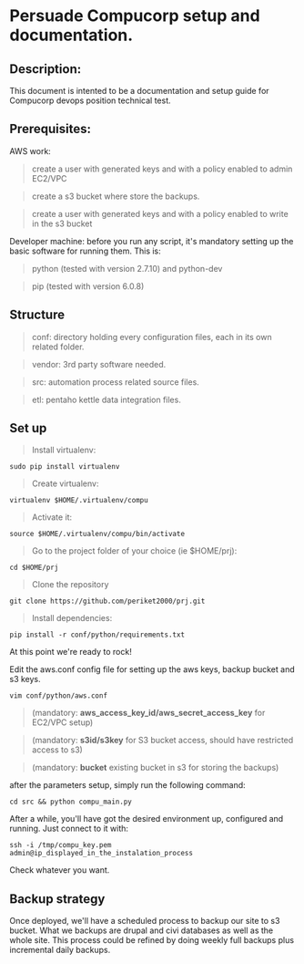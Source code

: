# Persuade Compucorp setup and documentation.

## Description:

This document is intented to be a documentation and setup guide for Compucorp devops position technical test.

## Prerequisites:
AWS work:
> create a user with generated keys and with a policy enabled to admin EC2/VPC

> create a s3 bucket where store the backups.

> create a user with generated keys and with a policy enabled to write in the s3 bucket

Developer machine: before you run any script, it's mandatory setting up the basic software for running them. This is:
> python (tested with version 2.7.10) and python-dev

> pip (tested with version 6.0.8)

## Structure

> conf: directory holding every configuration files, each in its own related folder.

> vendor: 3rd party software needed.

> src: automation process related source files.

> etl: pentaho kettle data integration files.

## Set up

> Install virtualenv: 

    sudo pip install virtualenv

> Create virtualenv: 

    virtualenv $HOME/.virtualenv/compu

> Activate it: 

    source $HOME/.virtualenv/compu/bin/activate

> Go to the project folder of your choice (ie $HOME/prj): 

    cd $HOME/prj

> Clone the repository

    git clone https://github.com/periket2000/prj.git

> Install dependencies: 

    pip install -r conf/python/requirements.txt

At this point we're ready to rock!

Edit the aws.conf config file for setting up the aws keys, backup bucket and s3 keys.

    vim conf/python/aws.conf

> (mandatory: **aws_access_key_id/aws_secret_access_key** for EC2/VPC setup)

> (mandatory: **s3id/s3key** for S3 bucket access, should have restricted access to s3)

> (mandatory: **bucket** existing bucket in s3 for storing the backups)
    
after the parameters setup, simply run the following command:

    cd src && python compu_main.py

After a while, you'll have got the desired environment up, configured and running.
Just connect to it with:

    ssh -i /tmp/compu_key.pem admin@ip_displayed_in_the_instalation_process

Check whatever you want.

## Backup strategy

Once deployed, we'll have a scheduled process to backup our site to s3 bucket. What we backups are drupal and civi databases as well as the whole site. This process could be refined by doing weekly full backups plus incremental daily backups.
